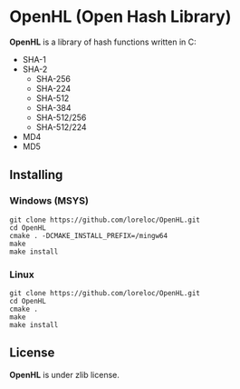 
# OpenHL (Open Hash Library)

**OpenHL** is a library of hash functions written in C:
- SHA-1
- SHA-2
	- SHA-256
	- SHA-224
	- SHA-512
	- SHA-384
	- SHA-512/256
	- SHA-512/224
- MD4
- MD5

## Installing

### Windows (MSYS)

```
git clone https://github.com/loreloc/OpenHL.git
cd OpenHL
cmake . -DCMAKE_INSTALL_PREFIX=/mingw64
make
make install
```

### Linux

```
git clone https://github.com/loreloc/OpenHL.git
cd OpenHL
cmake .
make
make install
```

## License
**OpenHL** is under zlib license.


